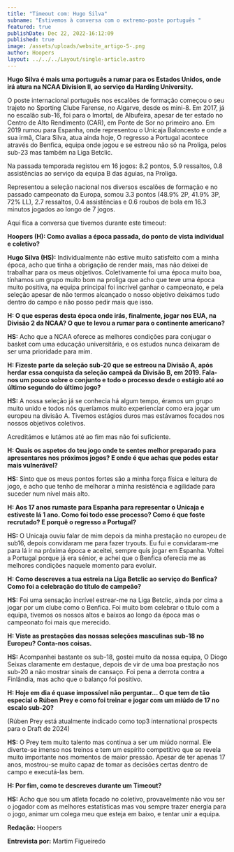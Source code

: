 ```yaml
---
title: "Timeout com: Hugo Silva"
subname: "Estivemos à conversa com o extremo-poste português "
featured: true
publishDate: Dec 22, 2022-16:12:09
published: true
image: /assets/uploads/website_artigo-5-.png
author: Hoopers
layout: ../../../Layout/single-article.astro
---
```

<!--StartFragment-->

**Hugo Silva é mais uma português a rumar para os Estados Unidos, onde irá atura na NCAA Division II, ao serviço da Harding University.**



O poste internacional português nos escalões de formação começou o seu trajeto no Sporting Clube Farense, no Algarve, desde os mini-8. Em 2017, já no escalão sub-16, foi para o Imortal, de Albufeira, apesar de ter estado no Centro de Alto Rendimento (CAR), em Ponte de Sor no primeiro ano. Em 2019 rumou para Espanha, onde representou o Unicaja Baloncesto e onde a sua irmã, Clara Silva, atua ainda hoje, O regresso a Portugal acontece através do Benfica, equipa onde jogou e se estreou não só na Proliga, pelos sub-23 mas também na Liga Betclic.



Na passada temporada registou em 16 jogos: 8.2 pontos, 5.9 ressaltos, 0.8 assistências ao serviço da equipa B das águias, na Proliga. 



Representou a seleção nacional nos diversos escalões de formação e no passado campeonato da Europa, somou 3.3 pontos (48.9% 2P, 41.9% 3P, 72% LL), 2.7 ressaltos, 0.4 assistências e 0.6 roubos de bola em 16.3 minutos jogados ao longo de 7 jogos. 



Aqui fica a conversa que tivemos durante este timeout:

**Hoopers (H): Como avalias a época passada, do ponto de vista individual e coletivo?**  

**Hugo Silva (HS):** Individualmente não estive muito satisfeito com a minha época, acho que tinha a obrigação de render mais, mas não deixei de trabalhar para os meus objetivos. Coletivamente foi uma época muito boa, tínhamos um grupo muito bom na proliga que acho que teve uma época muito positiva, na equipa principal foi incrível ganhar o campeonato, e pela seleção apesar de não termos alcançado o nosso objetivo deixámos tudo dentro do campo e não posso pedir mais que isso.



**H: O que esperas desta época onde irás, finalmente, jogar nos EUA, na Divisão 2 da NCAA? O que te levou a rumar para o continente americano?**

**HS:** Acho que a NCAA oferece as melhores condições para conjugar o basket com uma educação universitária, e os estudos nunca deixaram de ser uma prioridade para mim.



**H: Fizeste parte da seleção sub-20 que se estreou na Divisão A, após herdar essa conquista da seleção campeã da Divisão B, em 2019. Fala-nos um pouco sobre o conjunto e todo o processo desde o estágio até ao último segundo do último jogo?**



**HS:** A nossa seleção já se conhecia há algum tempo, éramos um grupo muito unido e todos nós queríamos muito experienciar como era jogar um europeu na divisão A. Tivemos estágios duros mas estávamos focados nos nossos objetivos coletivos.

Acreditámos e lutámos até ao fim mas não foi suficiente. 



**H: Quais os aspetos do teu jogo onde te sentes melhor preparado para apresentares nos próximos jogos? E onde é que achas que podes estar mais vulnerável?**

**HS:** Sinto que os meus pontos fortes são a minha força física e leitura de jogo, e acho que tenho de melhorar a minha resistência e agilidade para suceder num nível mais alto.



**H: Aos 17 anos rumaste para Espanha para representar o Unicaja e estiveste lá 1 ano. Como foi todo esse processo? Como é que foste recrutado? E porquê o regresso a Portugal?**

**HS:** O Unicaja ouviu falar de mim depois da minha prestação no europeu de sub16, depois convidaram me para fazer tryouts. Eu fui e convidaram-me para lá ir na próxima época e aceitei, sempre quis jogar em Espanha. Voltei a Portugal porque já era sénior, e achei que o Benfica oferecia me as melhores condições naquele momento para evoluir.



**H: Como descreves a tua estreia na Liga Betclic ao serviço do Benfica? Como foi a celebração do título de campeão?**

**HS:** Foi uma sensação incrível estrear-me na Liga Betclic, ainda por cima a jogar por um clube como o Benfica. Foi muito bom celebrar o título com a equipa, tivemos os nossos altos e baixos ao longo da época mas o campeonato foi mais que merecido.



**H: Viste as prestações das nossas seleções masculinas sub-18 no Europeu? Conta-nos coisas.**

**HS:** Acompanhei bastante os sub-18, gostei muito da nossa equipa, O Diogo Seixas claramente em destaque, depois de vir de uma boa prestação nos sub-20 a não mostrar sinais de cansaço. Foi pena a derrota contra a Finlândia, mas acho que o balanço foi positivo.



**H: Hoje em dia é quase impossível não perguntar… O que tem de tão especial o Rúben Prey e como foi treinar e jogar com um miúdo de 17 no escalo sub-20?**

(Rúben Prey está atualmente indicado como top3 international prospects para o Draft de 2024)

**HS:** O Prey tem muito talento mas continua a ser um miúdo normal. Ele diverte-se imenso nos treinos e tem um espírito competitivo que se revela muito importante nos momentos de maior pressão. Apesar de ter apenas 17 anos, mostrou-se muito capaz de tomar as decisões certas dentro de campo e executá-las bem.



**H: Por fim, como te descreves durante um Timeout?**

**HS:** Acho que sou um atleta focado no coletivo, provavelmente não vou ser o jogador com as melhores estatísticas mas vou sempre trazer energia para o jogo, animar um colega meu que esteja em baixo, e tentar unir a equipa.



**Redação:** Hoopers

**Entrevista por:** Martim Figueiredo 



<!--EndFragment-->
